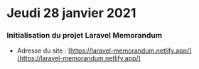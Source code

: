 # Jeudi 28 janvier 2021

### Initialisation du projet Laravel Memorandum

- Adresse du site : [https://laravel-memorandum.netlify.app/](https://laravel-memorandum.netlify.app/)
